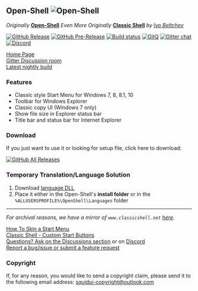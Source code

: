 ## Open-Shell ![Open-Shell](/Src/Setup/OpenShell.ico)

*Originally* **[Open-Shell](https://github.com/Open-Shell/Open-Shell-Menu)**
*Even More Originally* **[Classic Shell](http://www.classicshell.net)** *by [Ivo Beltchev](https://sourceforge.net/u/ibeltchev/profile/)*

[![GitHub Release](https://img.shields.io/github/release/Open-Shell/Open-Shell-Menu.svg)](https://github.com/Open-Shell/Open-Shell-Menu/releases) [![GitHub Pre-Release](https://img.shields.io/github/release/Open-Shell/Open-Shell-Menu/all.svg)](https://github.com/Open-Shell/Open-Shell-Menu/releases) [![Build status](https://ci.appveyor.com/api/projects/status/2wj5x5qoypfjj0tr/branch/master?svg=true)](https://ci.appveyor.com/project/passionate-coder/open-shell-menu/branch/master) [![GitQ](https://gitq.com/badge.svg)](https://gitq.com/passionate-coder/Classic-Start) [![Gitter chat](https://badges.gitter.im/gitterHQ/gitter.png)](https://gitter.im/open-shell/Lobby) [![Discord](https://img.shields.io/discord/757701054782636082?color=%4E5D94&label=Discord&logo=discord&logoColor=white)](https://discord.gg/7H6arr5)

[Home Page](https://open-shell.github.io/Open-Shell-Menu)  
[Gitter Discussion room](https://gitter.im/Open-Shell)  
[Latest nightly build](https://ci.appveyor.com/project/passionate-coder/open-shell-menu/branch/master/artifacts)  

### Features
- Classic style Start Menu for Windows 7, 8, 8.1, 10
- Toolbar for Windows Explorer
- Classic copy UI (Windows 7 only)
- Show file size in Explorer status bar
- Title bar and status bar for Internet Explorer

### Download
If you just want to use it or looking for setup file, click here to download:

[![GitHub All Releases](https://img.shields.io/github/downloads/Open-Shell/Open-Shell-Menu/total?style=for-the-badge)](https://github.com/Open-Shell/Open-Shell-Menu/releases)

### Temporary Translation/Language Solution
1. Download [language DLL](https://coddec.github.io/Classic-Shell/www.classicshell.net/translations/index.html)  
2. Place it either in the Open-Shell's __install folder__ or in the `%ALLUSERSPROFILE%\OpenShell\Languages` folder

----

*For archival reasons, we have a mirror of `www.classicshell.net` [here](https://coddec.github.io/Classic-Shell/www.classicshell.net/).*

[How To Skin a Start Menu](https://coddec.github.io/Classic-Shell/www.classicshell.net/tutorials/skintutorial.html)  
[Classic Shell - Custom Start Buttons](https://coddec.github.io/Classic-Shell/www.classicshell.net/tutorials/buttontutorial.html)  
[Questions? Ask on the Discussions section](https://github.com/Open-Shell/Open-Shell-Menu/discussions) or on [Discord](https://discord.gg/7H6arr5)  
[Report a bug/issue or submit a feature request](https://github.com/Open-Shell/Open-Shell-Menu/issues)


### Copyright
If, for any reason, you would like to send a copyright claim, please send it to the following email address:
squidui-copyright@outlook.com
